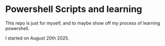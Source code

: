 # Powershell Scripts and learning

This repo is just for myself, and to maybe show off my process of learning powershell. 

I started on August 20th 2025. 
